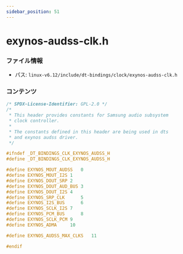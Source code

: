 ```yaml
---
sidebar_position: 51
---
```

# exynos-audss-clk.h

### ファイル情報

- パス: `linux-v6.12/include/dt-bindings/clock/exynos-audss-clk.h`

### コンテンツ

```h
/* SPDX-License-Identifier: GPL-2.0 */
/*
 * This header provides constants for Samsung audio subsystem
 * clock controller.
 *
 * The constants defined in this header are being used in dts
 * and exynos audss driver.
 */

#ifndef _DT_BINDINGS_CLK_EXYNOS_AUDSS_H
#define _DT_BINDINGS_CLK_EXYNOS_AUDSS_H

#define EXYNOS_MOUT_AUDSS	0
#define EXYNOS_MOUT_I2S	1
#define EXYNOS_DOUT_SRP	2
#define EXYNOS_DOUT_AUD_BUS	3
#define EXYNOS_DOUT_I2S	4
#define EXYNOS_SRP_CLK		5
#define EXYNOS_I2S_BUS		6
#define EXYNOS_SCLK_I2S	7
#define EXYNOS_PCM_BUS		8
#define EXYNOS_SCLK_PCM	9
#define EXYNOS_ADMA		10

#define EXYNOS_AUDSS_MAX_CLKS	11

#endif

```

